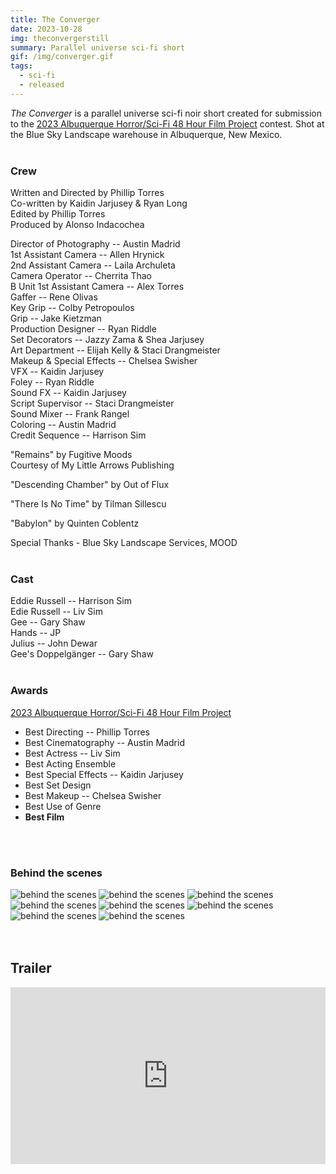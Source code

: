 ```yaml
---
title: The Converger
date: 2023-10-28
img: theconvergerstill
summary: Parallel universe sci-fi short
gif: /img/converger.gif
tags:
  - sci-fi
  - released
---
```


_The Converger_ is a parallel universe sci-fi noir short created for submission to the [2023 Albuquerque Horror/Sci-Fi 48 Hour Film Project](https://www.48hourfilm.com/albuquerque/scifi_horror) contest. Shot at the Blue Sky Landscape warehouse in Albuquerque, New Mexico.
</br>
</br>

### Crew

Written and Directed by Phillip Torres</br>
Co-written by Kaidin Jarjusey & Ryan Long</br>
Edited by Phillip Torres</br>
Produced by Alonso Indacochea</br>

Director of Photography -- Austin Madrid</br>
1st Assistant Camera -- Allen Hrynick</br>
2nd Assistant Camera -- Laila Archuleta</br>
Camera Operator -- Cherrita Thao</br>
B Unit 1st Assistant Camera -- Alex Torres</br>
Gaffer -- Rene Olivas</br>
Key Grip -- Colby Petropoulos</br>
Grip -- Jake Kietzman</br>
Production Designer -- Ryan Riddle</br>
Set Decorators -- Jazzy Zama & Shea Jarjusey</br>
Art Department -- Elijah Kelly & Staci Drangmeister</br>
Makeup & Special Effects -- Chelsea Swisher</br>
VFX -- Kaidin Jarjusey</br>
Foley -- Ryan Riddle</br>
Sound FX -- Kaidin Jarjusey</br>
Script Supervisor -- Staci Drangmeister</br>
Sound Mixer -- Frank Rangel</br>
Coloring -- Austin Madrid</br>
Credit Sequence -- Harrison Sim</br>

"Remains" by Fugitive Moods</br>
Courtesy of My Little Arrows Publishing</br>

"Descending Chamber" by Out of Flux</br>

"There Is No Time" by Tilman Sillescu</br>

"Babylon" by Quinten Coblentz</br>

Special Thanks - Blue Sky Landscape Services, MOOD
</br>
</br>

### Cast

Eddie Russell -- Harrison Sim</br>
Edie Russell -- Liv Sim</br>
Gee -- Gary Shaw</br>
Hands -- JP</br>
Julius -- John Dewar</br>
Gee's Doppelgänger -- Gary Shaw
</br>
</br>

### Awards

[2023 Albuquerque Horror/Sci-Fi 48 Hour Film Project](https://www.48hourfilm.com/albuquerque/scifi_horror)
* Best Directing -- Phillip Torres
* Best Cinematography -- Austin Madrid
* Best Actress -- Liv Sim
* Best Acting Ensemble
* Best Special Effects -- Kaidin Jarjusey
* Best Set Design
* Best Makeup -- Chelsea Swisher
* Best Use of Genre
* **Best Film**
</br>
</br>

### Behind the scenes

<div class="row g-2">
  <div class="col-lg-6 col-md-12 mb-6 mb-lg-0">
  	<img src="/img/the_converger/behind_the_scenes8.jpg" class="w-100 shadow-1-strong rounded mb-2" alt="behind the scenes">
	<img src="/img/the_converger/behind_the_scenes6.jpg" class="w-100 shadow-1-strong rounded mb-2" alt="behind the scenes">
  	<img src="/img/the_converger/behind_the_scenes1.png" class="w-100 shadow-1-strong rounded mb-2" alt="behind the scenes">
  </div>
  <div class="col-lg-6 mb-6 mb-lg-0">
	<img src="/img/the_converger/behind_the_scenes4.jpg" class="w-100 shadow-1-strong rounded mb-2" alt="behind the scenes">
	<img src="/img/the_converger/behind_the_scenes2.jpg" class="w-100 shadow-1-strong rounded mb-2" alt="behind the scenes">
  	<img src="/img/the_converger/behind_the_scenes3.jpg" class="w-100 shadow-1-strong rounded mb-2" alt="behind the scenes">
  	<img src="/img/the_converger/behind_the_scenes5.jpg" class="w-100 shadow-1-strong rounded mb-2" alt="behind the scenes">
	<img src="/img/the_converger/behind_the_scenes7.jpg" class="w-100 shadow-1-strong rounded mb-2" alt="behind the scenes">
  </div>
</div>
<br><br>

## Trailer

<style>.embed-container { position: relative; padding-bottom: 56.25%; height: 0; overflow: hidden; max-width: 100%; } .embed-container iframe, .embed-container object, .embed-container embed { position: absolute; top: 0; left: 0; width: 100%; height: 100%; }</style><div class='embed-container'><iframe width="100%" height="400vh" src="https://www.youtube.com/embed/Drc3I2FFqo8?si=mM7qC9uBR8qGpqWL" title="YouTube video player" frameborder="0" allow="accelerometer; autoplay; clipboard-write; encrypted-media; gyroscope; picture-in-picture" allowfullscreen></iframe></div>